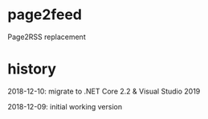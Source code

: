 # page2feed

Page2RSS replacement

# history

2018-12-10: migrate to .NET Core 2.2 & Visual Studio 2019

2018-12-09: initial working version
